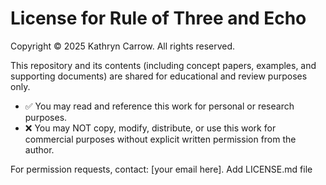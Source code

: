 # License for Rule of Three and Echo

Copyright © 2025 Kathryn Carrow. All rights reserved.

This repository and its contents (including concept papers, examples, and supporting documents) are shared for educational and review purposes only.

- ✅ You may read and reference this work for personal or research purposes.  
- ❌ You may NOT copy, modify, distribute, or use this work for commercial purposes without explicit written permission from the author.  

For permission requests, contact: [your email here].
Add LICENSE.md file
